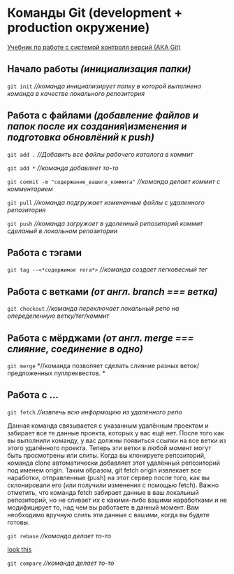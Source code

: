 
Команды Git (development + production окружение)
=======================================================================
[Учебник по работе с системой контроля версий (АКА Git)](https://git-scm.com/book/ru/v1/Введение-Основы-Git)

Начало работы *(инициализация папки)* 
-----------------------------------

  `git init`  *//команда инициализирует папку в которой выполнена команда в качестве локального репозитория*
  
  
  

Работа с файлами *(добавление файлов и папок после их создания\изменения и подготовка обновлёний к push)*
----------------

  `git add .`                                 *//Добавить все файлы рабочего каталога в коммит*
  
  `git add *`                                 *//команда добавляет то-то*
  
  `git commit -m "содержание_вашего_коммита"` *//команда делает коммит с комментарием*
  
  `git pull`                                  *//команда подгружает измененные файлы с удаленного репозитория*
  
  `git push`                                  *//команда загружает в удоленный репозиторий коммит сделаный в локальном репозитории*
  
  
  

Работа с тэгами 
----------------

  `git tag --<*содержимое тега*>`  *//команда создает легковесный тег*




Работа с ветками *(от англ. branch === ветка)*
----------------

  `git checkout` *//команда переключает локальный репо на опеределенную ветку/тег/коммит*




Работа с мёрджами *(от англ. merge === слияние, соединение в одно)* 
----------------

  `git merge`    *//команда позволяет сделать слияние разных веток/предложенных пуллреквестов. *




Работа с ... 
----------------

  `git fetch`    *//извлечь всю информацию из удаленного репо*

Данная команда связывается с указанным удалённым проектом и забирает все те данные проекта, которых у вас ещё нет. После того как вы выполнили команду, у вас должны появиться ссылки на все ветки из этого удалённого проекта. Теперь эти ветки в любой момент могут быть просмотрены или слиты. Когда вы клонируете репозиторий, команда clone автоматически добавляет этот удалённый репозиторий под именем origin. Таким образом, git fetch origin извлекает все наработки, отправленные (push) на этот сервер после того, как вы склонировали его (или получили изменения с помощью fetch). Важно отметить, что команда fetch забирает данные в ваш локальный репозиторий, но не сливает их с какими-либо вашими наработками и не модифицирует то, над чем вы работаете в данный момент. Вам необходимо вручную слить эти данные с вашими, когда вы будете готовы.
  
  `git rebase`   *//команда делает то-то*
  
  [look this](https://git-scm.com/book/ru/v1/Ветвление-в-Git-Перемещение)
  
  
  `git compare`  *//команда делает то-то*
  
